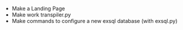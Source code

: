 
- Make a Landing Page
- Make work transpiler.py
- Make commands to configure a new exsql database (with exsql.py)